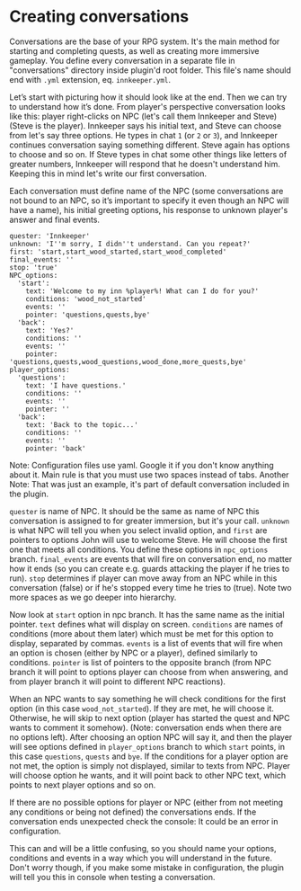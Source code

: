 # Creating conversations

Conversations are the base of your RPG system. It's the main method for starting and completing quests, as well as creating more immersive gameplay. You define every conversation in a separate file in "conversations" directory inside plugin'd root folder. This file's name should end with `.yml` extension, eq. `innkeeper.yml`.

Let’s start with picturing how it should look like at the end. Then we can try to understand how it’s done. From player's perspective conversation looks like this: player right-clicks on NPC (let's call them Innkeeper and Steve) (Steve is the player). Innkeeper says his initial text, and Steve can choose from let's say three options. He types in chat `1` (or `2` or `3`), and Innkeeper continues conversation saying something different. Steve again has options to choose and so on. If Steve types in chat some other things like letters of greater numbers, Innkeeper will respond that he doesn't understand him. Keeping this in mind let's write our first conversation.

Each conversation must define name of the NPC (some conversations are not bound to an NPC, so it’s important to specify it even though an NPC will have a name), his initial greeting options, his response to unknown player's answer and final events.

    quester: 'Innkeeper'
    unknown: 'I''m sorry, I didn''t understand. Can you repeat?'
    first: 'start,start_wood_started,start_wood_completed'
    final_events: ''
    stop: 'true'
    NPC_options:
      'start':
        text: 'Welcome to my inn %player%! What can I do for you?'
        conditions: 'wood_not_started'
        events: ''
        pointer: 'questions,quests,bye'
      'back':
        text: 'Yes?'
        conditions: ''
        events: ''
        pointer: 'questions,quests,wood_questions,wood_done,more_quests,bye'
    player_options:
      'questions':
        text: 'I have questions.'
        conditions: ''
        events: ''
        pointer: ''
      'back':
        text: 'Back to the topic...'
        conditions: ''
        events: ''
        pointer: 'back'

Note: Configuration files use yaml. Google it if you don't know anything about it. Main rule is that you must use two spaces instead of tabs. Another Note: That was just an example, it's part of default conversation included in the plugin.

`quester` is name of NPC. It should be the same as name of NPC this conversation is assigned to for greater immersion, but it's your call. `unknown` is what NPC will tell you when you select invalid option, and `first` are pointers to options John will use to welcome Steve. He will choose the first one that meets all conditions. You define these options in `npc_options` branch. `final_events` are events that will fire on conversation end, no matter how it ends (so you can create e.g. guards attacking the player if he tries to run). `stop` determines if player can move away from an NPC while in this conversation (false) or if he's stopped every time he tries to (true). Note two more spaces as we go deeper into hierarchy.

Now look at `start` option in npc branch. It has the same name as the initial pointer. `text` defines what will display on screen. `conditions` are names of conditions (more about them later) which must be met for this option to display, separated by commas. `events` is a list of events that will fire when an option is chosen (either by NPC or a player), defined similarly to conditions. `pointer` is list of pointers to the opposite branch (from NPC branch it will point to options player can choose from when answering, and from player branch it will point to different NPC reactions).

When an NPC wants to say something he will check conditions for the first option (in this case `wood_not_started`). If they are met, he will choose it. Otherwise, he will skip to next option (player has started the quest and NPC wants to comment it somehow). (Note: conversation ends when there are no options left). After choosing an option NPC will say it, and then the player will see options defined in `player_options` branch to which `start` points, in this case `questions`, `quests` and `bye`. If the conditions for a player option are not met, the option is simply not displayed, similar to texts from NPC. Player will choose option he wants, and it will point back to other NPC text, which points to next player options and so on.

If there are no possible options for player or NPC (either from not meeting any conditions or being not defined) the conversations ends. If the conversation ends unexpected check the console: It could be an error in configuration.

This can and will be a little confusing, so you should name your options, conditions and events in a way which you will understand in the future. Don't worry though, if you make some mistake in configuration, the plugin will tell you this in console when testing a conversation.